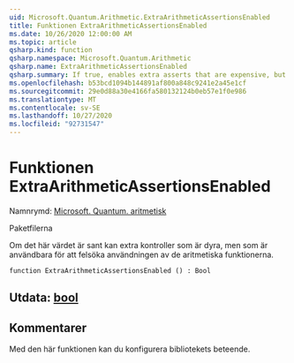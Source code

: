 ```yaml
---
uid: Microsoft.Quantum.Arithmetic.ExtraArithmeticAssertionsEnabled
title: Funktionen ExtraArithmeticAssertionsEnabled
ms.date: 10/26/2020 12:00:00 AM
ms.topic: article
qsharp.kind: function
qsharp.namespace: Microsoft.Quantum.Arithmetic
qsharp.name: ExtraArithmeticAssertionsEnabled
qsharp.summary: If true, enables extra asserts that are expensive, but useful to debug the use of the arithmetic functions.
ms.openlocfilehash: b53bcd1094b144891af800a848c9241e2a45e1cf
ms.sourcegitcommit: 29e0d88a30e4166fa580132124b0eb57e1f0e986
ms.translationtype: MT
ms.contentlocale: sv-SE
ms.lasthandoff: 10/27/2020
ms.locfileid: "92731547"
---
```

# <a name="extraarithmeticassertionsenabled-function"></a>Funktionen ExtraArithmeticAssertionsEnabled

Namnrymd: [Microsoft. Quantum. aritmetisk](xref:Microsoft.Quantum.Arithmetic)

Paketfilerna [](https://nuget.org/packages/)


Om det här värdet är sant kan extra kontroller som är dyra, men som är användbara för att felsöka användningen av de aritmetiska funktionerna.

```qsharp
function ExtraArithmeticAssertionsEnabled () : Bool
```


## <a name="output--bool"></a>Utdata: [bool](xref:microsoft.quantum.lang-ref.bool)



## <a name="remarks"></a>Kommentarer

Med den här funktionen kan du konfigurera bibliotekets beteende.